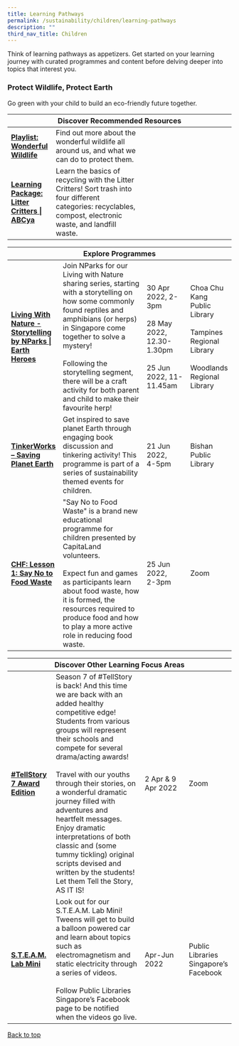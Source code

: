```yaml
---
title: Learning Pathways
permalink: /sustainability/children/learning-pathways
description: ""
third_nav_title: Children
---
```

<style type="text/css">
/* Links */
.content a { color: #322987; }
.content a:focus,
.content a:hover { color: #28216c; }

/* Button Outline */
.bp-button { padding-left: 1.5rem; padding-right: 1.5rem; }
.bp-button.is-primary-outline { border: 1px solid #322987; color: #322987; background-color: transparent; text-decoration: none; }
.bp-button.is-primary-outline:focus,
.bp-button.is-primary-outline:hover { border: 1px solid #322987; color: #cff2e8; background-color: #322987; text-decoration: none; }

/* Responsive Iframe */
.responsive-iframe { position: absolute; top: 0; left: 0; bottom: 0; right: 0; width: 100%; height: 100%; }
.responsive-iframe-container { position: relative; overflow: hidden; width: 100%; }
.responsive-iframe-container.ratio-16by9 { padding-top: 56.25%; }
.responsive-iframe-container.ratio-4by3 { padding-top: 75%; }
.responsive-iframe-container.ratio-3by2 { padding-top: 66.66%; }
.responsive-iframe-container.ratio-1by1 { padding-top: 100%; }
</style>
Think of learning pathways as appetizers. Get started on your learning journey with curated programmes and content before delving deeper into topics that interest you.

<h3><b>Protect Wildlife, Protect Earth</b></h3>
Go green with your child to build an eco-friendly future together.
<div class="horizontal-scroll margin--bottom--lg">
  <table class="generic-table">
    <thead>
      <tr>
        <th colspan="4" class="is-uppercase has-weight-normal">Discover Recommended Resources</th>
      </tr>
    </thead>
    <tbody>
      <tr>
        <td style="width: 20%;"><a href="/sustainability/children/content" target="_blank"><b> Playlist:<br>Wonderful Wildlife</b></a></td>
        <td style="width: 40%;"> Find out more about the wonderful wildlife all around us, and what we can do to protect them.</td>
        <td style="width: 20%;"> </td>
        <td style="width: 20%;"> </td>
      </tr>
      <tr>
        <td><a href="https://abcya.com/games/recycling_game" target="_blank"><b> Learning Package:<br>Litter Critters | ABCya</b></a></td>
        <td>Learn the basics of recycling with the Litter Critters! Sort trash into four different categories: recyclables, compost, electronic waste, and landfill waste. </td>
        <td></td>
        <td></td>
      </tr>
    </tbody>
  </table>
</div>

<div class="horizontal-scroll margin--bottom--lg">
  <table class="generic-table">
    <thead>
      <tr>
        <th colspan="4" class="is-uppercase has-weight-normal">Explore Programmes</th>
      </tr>
    </thead>
    <tbody>
			<tr>
				<td style="width: 20%;"><a href="https://go.gov.sg/golibrary" target="_blank"><b>Living With Nature - Storytelling by NParks | Earth Heroes</b></a></td>
        <td style="width: 40%;">Join NParks for our Living with Nature sharing series, starting with a storytelling on how some commonly found reptiles and amphibians (or herps) in Singapore come together to solve a mystery! <br><br>Following the storytelling segment, there will be a craft activity for both parent and child to make their favourite herp!</td>
				<td style="width: 20%;">30 Apr 2022, 2-3pm<br><br>28 May 2022, 12.30-1.30pm<br><br>25 Jun 2022, 11-11.45am</td>
        <td style="width: 20%;">Choa Chu Kang Public Library<br><br>Tampines Regional Library<br><br>Woodlands Regional Library</td>
			</tr>
			<tr>
         <td style="width: 20%;"><a href="https://go.gov.sg/golibrary" target="_blank"><b>TinkerWorks – Saving Planet Earth</b></a></td>
        <td style="width: 40%;">Get inspired to save planet Earth through engaging book discussion and tinkering activity! This programme is part of a series of sustainability themed events for children.
</td>
        <td style="width: 20%;">21 Jun 2022, <br> 4-5pm</td>
        <td style="width: 20%;">Bishan Public Library </td>
			</tr>
			<tr>
         <td style="width: 20%;"><a href="https://go.gov.sg/golibrary" target="_blank"><b>CHF: Lesson 1: Say No to Food Waste</b></a></td>
        <td style="width: 40%;">"Say No to Food Waste" is a brand new educational programme for children presented by CapitaLand volunteers. <br><br>Expect fun and games as participants learn about food waste, how it is formed, the resources required to produce food and how to play a more active role in reducing food waste.
</td>
        <td style="width: 20%;">25 Jun 2022, <br> 2-3pm</td>
        <td style="width: 20%;">Zoom</td>
			</tr>
    </tbody>
  </table>
</div>

<div class="horizontal-scroll margin--bottom--lg">
  <table class="generic-table">
    <thead>
      <tr>
        <th colspan="4" class="is-uppercase has-weight-normal">Discover Other Learning Focus Areas</th>
      </tr>
    </thead>
    <tbody>
			<tr>
         <td style="width: 20%;"><a href="https://go.gov.sg/golibrary" target="_blank"><b>#TellStory 7 Award Edition</b></a></td>
        <td style="width: 40%;">Season 7 of #TellStory is back! And this time we are back with an added healthy competitive edge! Students from various groups will represent their schools and compete for several drama/acting awards! <br><br>Travel with our youths through their stories, on a wonderful dramatic journey filled with adventures and heartfelt messages. Enjoy dramatic interpretations of both classic and (some tummy tickling) original scripts devised and written by the students! Let them Tell the Story, AS IT IS!</td>
        <td style="width: 20%;">2 Apr & 9 Apr 2022</td>
        <td style="width: 20%;">Zoom</td>
      </tr>
			<tr>
        <td style="width: 20%;"><a href="https://www.facebook.com/publiclibrarysg" target="_blank"><b>S.T.E.A.M. Lab Mini</b></a></td>
        <td style="width: 40%;">Look out for our S.T.E.A.M. Lab Mini! Tweens will get to build a balloon powered car and learn about topics such as electromagnetism and static electricity through a series of videos.<br><br>Follow Public Libraries Singapore’s Facebook page to be notified when the videos go live.
</td>
        <td style="width: 20%;">Apr-Jun 2022</td>
        <td style="width: 20%;">Public Libraries Singapore’s Facebook</td>
      </tr>
     </tbody>
  </table>
</div>

<p class="has-text-right margin--top--xl"><a href="#main-content">Back to top</a></p>